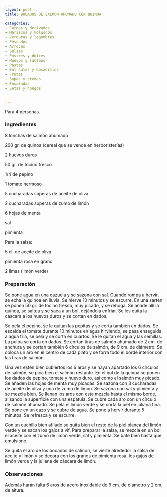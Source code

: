 ```yaml
---
layout: post
title: BOCADOS DE SALMÓN AHUMADO CON QUINOA

categories:
- Carnes y derivados
- Mariscos y moluscos
- Verduras y legumbres
- Pescados
- Arroces
- Salsas
- Postres y dulces
- Huevos y lacteos
- Pastas
- Entrantes y bocadillos
- Frutas
- Sopas y cremas
- Ensaladas
- Setas y hongos
 

---
```


Para 4 personas.

<h3>Ingredientes</h3>

8 lonchas de salmón ahumado

200 gr. de quinoa (cereal que se vende en herboristerías)

2 huevos duros

50 gr. de tocino fresco

1/4 de pepino

1 tomate hermoso

5 cucharadas soperas de aceite de oliva

2 cucharadas soperas de zumo de limón

6 hojas de menta

sal

pimienta

Para la salsa:

5 cl. de aceite de oliva

pimienta rosa en grano

2 limas (limón verde)

<h3>Preparación</h3>

Se pone agua en una cazuela y se sazona con sal. Cuando rompa a hervir, se echa la quinoa en lluvia. Se hierve 10 minutos y se escurre. En una sartén se ponen 50 gr. de tocino fresco, muy picado, y se rehoga. Se añade allí la quinoa, se saltea y se saca a un bol, dejándola enfriar. Se les quita la cáscara a los huevos duros y se cortan en dados.

Se pela el pepino, se le quitan las pepitas y se corta también en dados. Se escalda el tomate durante 10 minutos en agua hirviendo, se pasa enseguida a agua fría, se pela y se corta en cuartos. Se le quitan el agua y las semillas. La pulpa se corta en dados. Se cortan tiras de salmón ahumado de 2 cm. de anchura y se cortan también 6 círculos de salmón, de 9 cm. de diámetro. Se coloca un aro en el centro de cada plato y se forra todo el borde interior con las tiras de salmón.

Una vez estén bien cubiertos los 6 aros y se hayan apartado los 6 círculos de salmón, se pica bien el salmón restante. En el bol de la quinoa se ponen los dados de pepino, tomate y huevo duro, así como el salmón muy picado. Se añaden las hojas de menta muy picadas. Se sazona con 3 cucharadas de aceite de oliva y una de zumo de limón. Se sazona con sal y pimienta y se mezcla bien. Se llenan los aros con esta mezcla hasta el mismo borde, alisando la superficie con una espátula. Se cubre cada aro con un círculo de salmón ahumado. Se pela el limón verde y se corta la piel en juliana fina. Se pone en un cazo y se cubre de agua. Se pone a hervir durante 5 minutos. Se refresca y se escurre.

Con un cuchillo bien afilado se quita bien el resto de la piel blanca del limón verde y se sacan los gajos a vif. Para preparar la salsa, se mezcla en un bol el aceite con el zumo de limón verde, sal y pimienta. Se bate bien hasta que emulsione.

Se quita el aro de los bocados de salmón, se vierte alrededor la salsa de aceite y limón y se decora con los granos de pimienta rosa, los gajos de limón verde y la juliana de cáscara de limón.

<h3>Observaciones</h3>

Además harán falta 6 aros de acero inoxidable de 9 cm. de diámetro y 2 cm. de altura.

